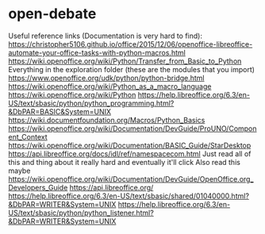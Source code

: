 # open-debate
Useful reference links (Documentation is very hard to find):
https://christopher5106.github.io/office/2015/12/06/openoffice-libreoffice-automate-your-office-tasks-with-python-macros.html
https://wiki.openoffice.org/wiki/Python/Transfer_from_Basic_to_Python
Everything in the exploration folder (these are the modules that you import)
https://www.openoffice.org/udk/python/python-bridge.html
https://wiki.openoffice.org/wiki/Python_as_a_macro_language
https://wiki.openoffice.org/wiki/Python
https://help.libreoffice.org/6.3/en-US/text/sbasic/python/python_programming.html?&DbPAR=BASIC&System=UNIX
https://wiki.documentfoundation.org/Macros/Python_Basics
https://wiki.openoffice.org/wiki/Documentation/DevGuide/ProUNO/Component_Context
https://wiki.openoffice.org/wiki/Documentation/BASIC_Guide/StarDesktop
https://api.libreoffice.org/docs/idl/ref/namespacecom.html
Just read all of this and thing about it really hard and eventually it'll click
Also read this maybe
https://wiki.openoffice.org/wiki/Documentation/DevGuide/OpenOffice.org_Developers_Guide
https://api.libreoffice.org/
https://help.libreoffice.org/6.3/en-US/text/sbasic/shared/01040000.html?&DbPAR=WRITER&System=UNIX
https://help.libreoffice.org/6.3/en-US/text/sbasic/python/python_listener.html?&DbPAR=WRITER&System=UNIX
